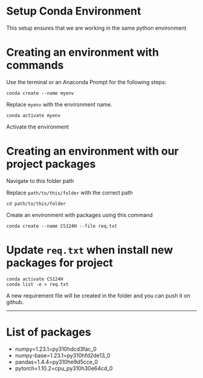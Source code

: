 Setup Conda Environment
=====================================

This setup ensures that we are working in the same python environment 

# Creating an environment with commands

Use the terminal or an Anaconda Prompt for the following steps:

    conda create --name myenv

Replace ``myenv`` with the environment name.

    conda activate myenv

Activate the environment

# Creating an environment with our project packages


Navigate to this folder path

Replace ``path/to/this/folder`` with the correct path

    cd path/to/this/folder


Create an environment with packages using this command

    conda create --name CS124H --file req.txt

# Update ``req.txt`` when install new packages for project 


    conda activate CS124H
    conda list -e > req.txt
    
A new requirement file will be created in the folder and you can push it on github.

____________
List of packages
=====================================
- numpy=1.23.1=py310hdcd3fac_0
- numpy-base=1.23.1=py310hfd2de13_0
- pandas=1.4.4=py310he9d5cce_0
- pytorch=1.10.2=cpu_py310h30e64cd_0